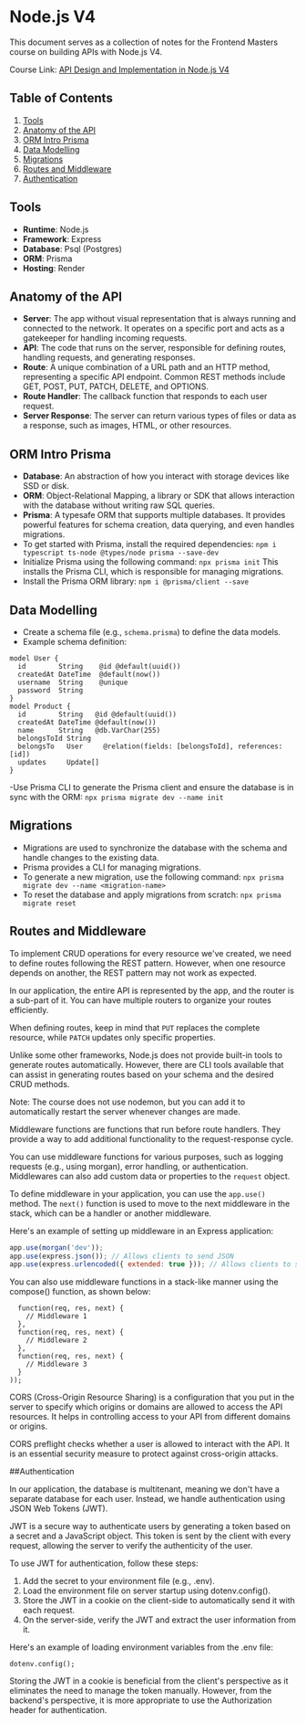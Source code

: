 # Node.js V4

This document serves as a collection of notes for the Frontend Masters course on building APIs with Node.js V4.

Course Link: [API Design and Implementation in Node.js V4](https://hendrixer.github.io/API-design-v4/)

## Table of Contents

1. [Tools](#tools)
2. [Anatomy of the API](#anatomy-of-the-api)
3. [ORM Intro Prisma](#orm-intro-prisma)
4. [Data Modelling](#data-modelling)
5. [Migrations](#migrations)
6. [Routes and Middleware](#routes-and-middleware)
7. [Authentication](#authentication)

## Tools

- **Runtime**: Node.js
- **Framework**: Express
- **Database**: Psql (Postgres)
- **ORM**: Prisma
- **Hosting**: Render

## Anatomy of the API

- **Server**: The app without visual representation that is always running and connected to the network. It operates on a specific port and acts as a gatekeeper for handling incoming requests.
- **API**: The code that runs on the server, responsible for defining routes, handling requests, and generating responses.
- **Route**: A unique combination of a URL path and an HTTP method, representing a specific API endpoint. Common REST methods include GET, POST, PUT, PATCH, DELETE, and OPTIONS.
- **Route Handler**: The callback function that responds to each user request.
- **Server Response**: The server can return various types of files or data as a response, such as images, HTML, or other resources.

## ORM Intro Prisma

- **Database**: An abstraction of how you interact with storage devices like SSD or disk.
- **ORM**: Object-Relational Mapping, a library or SDK that allows interaction with the database without writing raw SQL queries.
- **Prisma**: A typesafe ORM that supports multiple databases. It provides powerful features for schema creation, data querying, and even handles migrations.
- To get started with Prisma, install the required dependencies:
`npm i typescript ts-node @types/node prisma --save-dev`
- Initialize Prisma using the following command:
`npx prisma init`
This installs the Prisma CLI, which is responsible for managing migrations.
- Install the Prisma ORM library:
`npm i @prisma/client --save`

## Data Modelling

- Create a schema file (e.g., `schema.prisma`) to define the data models.
- Example schema definition:
```prisma
model User {
  id        String    @id @default(uuid())
  createdAt DateTime  @default(now())
  username  String    @unique
  password  String
}
model Product {
  id        String   @id @default(uuid())
  createdAt DateTime @default(now())
  name      String   @db.VarChar(255)
  belongsToId String
  belongsTo   User     @relation(fields: [belongsToId], references: [id])
  updates     Update[]
}
```

-Use Prisma CLI to generate the Prisma client and ensure the database is in sync with the ORM:
`npx prisma migrate dev --name init`

## Migrations
- Migrations are used to synchronize the database with the schema and handle changes to the existing data.
- Prisma provides a CLI for managing migrations.
- To generate a new migration, use the following command:
`npx prisma migrate dev --name <migration-name>`
- To reset the database and apply migrations from scratch:
`npx prisma migrate reset`

## Routes and Middleware

To implement CRUD operations for every resource we've created, we need to define routes following the REST pattern. However, when one resource depends on another, the REST pattern may not work as expected.

In our application, the entire API is represented by the app, and the router is a sub-part of it. You can have multiple routers to organize your routes efficiently.

When defining routes, keep in mind that `PUT` replaces the complete resource, while `PATCH` updates only specific properties.

Unlike some other frameworks, Node.js does not provide built-in tools to generate routes automatically. However, there are CLI tools available that can assist in generating routes based on your schema and the desired CRUD methods.

Note: The course does not use nodemon, but you can add it to automatically restart the server whenever changes are made.

Middleware functions are functions that run before route handlers. They provide a way to add additional functionality to the request-response cycle.

You can use middleware functions for various purposes, such as logging requests (e.g., using morgan), error handling, or authentication. Middlewares can also add custom data or properties to the `request` object.

To define middleware in your application, you can use the `app.use()` method. The `next()` function is used to move to the next middleware in the stack, which can be a handler or another middleware.

Here's an example of setting up middleware in an Express application:

```javascript
app.use(morgan('dev'));
app.use(express.json()); // Allows clients to send JSON
app.use(express.urlencoded({ extended: true })); // Allows clients to send a query string like 'google.com?a=1&thing=otherthing'
```

You can also use middleware functions in a stack-like manner using the compose() function, as shown below:
```app.use(compose(
  function(req, res, next) {
    // Middleware 1
  },
  function(req, res, next) {
    // Middleware 2
  },
  function(req, res, next) {
    // Middleware 3
  }
));
```

CORS (Cross-Origin Resource Sharing) is a configuration that you put in the server to specify which origins or domains are allowed to access the API resources. It helps in controlling access to your API from different domains or origins.

CORS preflight checks whether a user is allowed to interact with the API. It is an essential security measure to protect against cross-origin attacks.


##Authentication

In our application, the database is multitenant, meaning we don't have a separate database for each user. Instead, we handle authentication using JSON Web Tokens (JWT).

JWT is a secure way to authenticate users by generating a token based on a secret and a JavaScript object. This token is sent by the client with every request, allowing the server to verify the authenticity of the user.

To use JWT for authentication, follow these steps:

1. Add the secret to your environment file (e.g., .env).
2. Load the environment file on server startup using dotenv.config().
3. Store the JWT in a cookie on the client-side to automatically send it with each request.
4. On the server-side, verify the JWT and extract the user information from it.

Here's an example of loading environment variables from the .env file:
```
dotenv.config();
```

Storing the JWT in a cookie is beneficial from the client's perspective as it eliminates the need to manage the token manually. However, from the backend's perspective, it is more appropriate to use the Authorization header for authentication.


